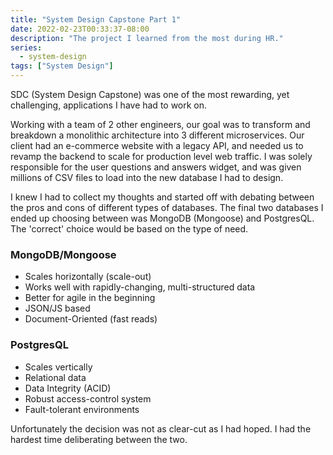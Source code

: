 ```yaml
---
title: "System Design Capstone Part 1"
date: 2022-02-23T00:33:37-08:00
description: "The project I learned from the most during HR."
series:
  - system-design
tags: ["System Design"]
---
```


SDC (System Design Capstone) was one of the most rewarding, yet challenging, applications I have had to work on.

Working with a team of 2 other engineers, our goal was to transform and breakdown a monolithic architecture into 3 different microservices. Our client had an e-commerce website with a legacy API, and needed us to revamp the backend to scale for production level web traffic. I was solely responsible for the user questions and answers widget, and was given millions of CSV files to load into the new database I had to design.

I knew I had to collect my thoughts and started off with debating between the pros and cons of different types of databases. The final two databases I ended up choosing between was MongoDB (Mongoose) and PostgresQL. The 'correct' choice would be based on the type of need.

### MongoDB/Mongoose
* Scales horizontally (scale-out)
* Works well with rapidly-changing, multi-structured data
* Better for agile in the beginning
* JSON/JS based
* Document-Oriented (fast reads)


### PostgresQL
* Scales vertically
* Relational data
* Data Integrity (ACID)
* Robust access-control system
* Fault-tolerant environments

Unfortunately the decision was not as clear-cut as I had hoped. I had the hardest time deliberating between the two.


